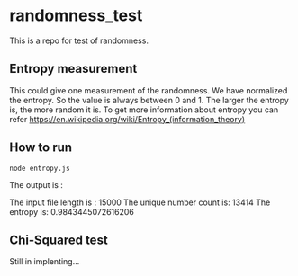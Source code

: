 # randomness_test

This is a repo for test of randomness.


## Entropy measurement

This could give one measurement of the randomness. We have normalized the entropy. So the value is always between 0 and 1. The larger the entropy is, the more random it is. To get more information about entropy you can refer https://en.wikipedia.org/wiki/Entropy_(information_theory)

## How to run
`node entropy.js`

The output is :

The input file length is : 15000
The unique number count is: 13414
The entropy is: 0.9843445072616206

## Chi-Squared test
Still in implenting...




